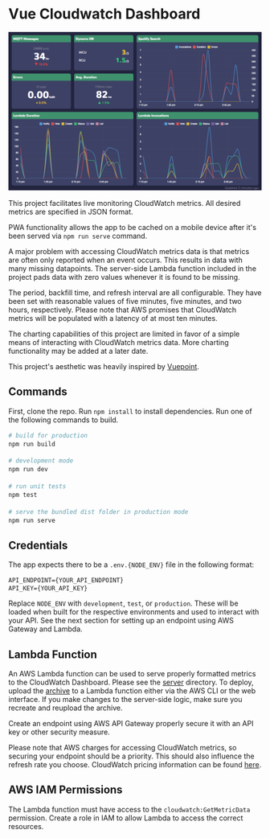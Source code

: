 # Vue Cloudwatch Dashboard

![Screenshot](img/screenshot.png)

This project facilitates live monitoring CloudWatch metrics. All desired metrics are specified in JSON format.

PWA functionality allows the app to be cached on a mobile device after it's been served via `npm run serve` command.

A major problem with accessing CloudWatch metrics data is that metrics are often only reported when an event occurs. This results in data with many missing datapoints. The server-side Lambda function included in the project pads data with zero values whenever it is found to be missing.

The period, backfill time, and refresh interval are all configurable. They have been set with reasonable values of five minutes, five minutes, and two hours, respectively. Please note that AWS promises that CloudWatch metrics will be populated with a latency of at most ten minutes.

The charting capabilities of this project are limited in favor of a simple means of interacting with CloudWatch metrics data. More charting functionality may be added at a later date.

This project's aesthetic was heavily inspired by [Vuepoint](https://github.com/ashtonmeuser/vuepoint).

## Commands

First, clone the repo. Run `npm install` to install dependencies. Run one of the following commands to build.

```bash
# build for production
npm run build

# development mode
npm run dev

# run unit tests
npm test

# serve the bundled dist folder in production mode
npm run serve
```

## Credentials

The app expects there to be a `.env.{NODE_ENV}` file in the following format:

```
API_ENDPOINT={YOUR_API_ENDPOINT}
API_KEY={YOUR_API_KEY}
```

Replace `NODE_ENV` with `development`, `test`, or `production`. These will be loaded when built for the respective environments and used to interact with your API. See the next section for setting up an endpoint using AWS Gateway and Lambda.

## Lambda Function

An AWS Lambda function can be used to serve properly formatted metrics to the CloudWatch Dashboard. Please see the [server](server) directory. To deploy, upload the [archive](server/archive.zip) to a Lambda function either via the AWS CLI or the web interface. If you make changes to the server-side logic, make sure you recreate and reupload the archive. 

Create an endpoint using AWS API Gateway properly secure it with an API key or other security measure.

Please note that AWS charges for accessing CloudWatch metrics, so securing your endpoint should be a priority. This should also influence the refresh rate you choose. CloudWatch pricing information can be found [here](https://aws.amazon.com/cloudwatch/pricing/).

## AWS IAM Permissions

The Lambda function must have access to the `cloudwatch:GetMetricData` permission. Create a role in IAM to allow Lambda to access the correct resources.
